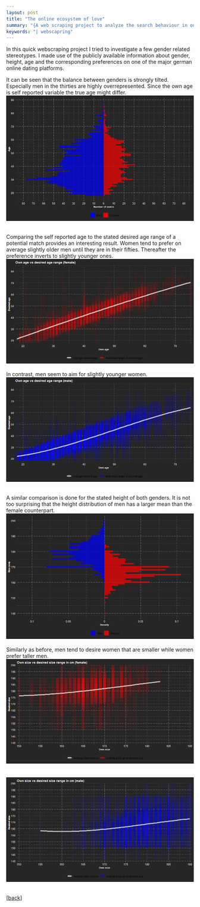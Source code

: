 ```yaml
---
layout: post
title: "The online ecosystem of love"
summary: "{A web scraping project to analyze the search behaviour in online dating}"
keywords: "| webscapring"
---
```

In this quick webscraping project I tried to investigate a few gender related stereotypes. I made use of the publicly available information about gender, height, age and the corresponding preferences on one of the major german online dating platforms. 

It can be seen that the balance between genders is strongly tilted. Especially men in the thirties are highly overrepresented. Since the own age is self reported variable the true age might differ.
  <br> ![](https://github.com/purplestat/purplestat.github.io/blob/master/_posts/love/unnamed-chunk-12-1.png?raw=true?style=centerme)  
<br>

Comparing the self reported age to the stated desired age range of a potential match provides an interesting result. Women tend to prefer on average slightly older men until they are in their fifties. Thereafter the preference inverts to slightly younger ones.
  <br> ![](https://github.com/purplestat/purplestat.github.io/blob/master/_posts/love/unnamed-chunk-14-1.png?raw=true?style=centerme)  
<br>
In contrast, men seem to aim for slightly younger women.
  <br> ![](https://github.com/purplestat/purplestat.github.io/blob/master/_posts/love/unnamed-chunk-14-2.png?raw=true?style=centerme)  
<br>

A similar comparison is done for the stated height of both genders. It is not too surprising that the height distribution of men has a larger mean than the female counterpart.
  <br> ![](https://github.com/purplestat/purplestat.github.io/blob/master/_posts/love/unnamed-chunk-16-1.png?raw=true?style=centerme)  
<br>
Similarly as before, men tend to desire women that are smaller while women prefer taller men.
  <br> ![](https://github.com/purplestat/purplestat.github.io/blob/master/_posts/love/unnamed-chunk-17-1.png?raw=true?style=centerme)  
<br>
  <br> ![](https://github.com/purplestat/purplestat.github.io/blob/master/_posts/love/unnamed-chunk-17-2.png?raw=true?style=centerme)  
<br>



[<a href="/blog">back</a>]
